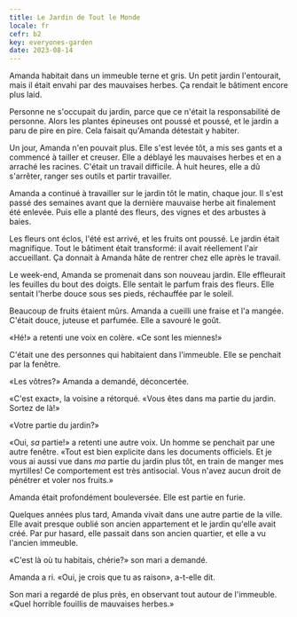 ```yaml
---
title: Le Jardin de Tout le Monde
locale: fr
cefr: b2
key: everyones-garden
date: 2023-08-14
---
```


Amanda habitait dans un immeuble terne et gris. Un petit jardin l'entourait, mais il était envahi par des mauvaises herbes. Ça rendait le bâtiment encore plus laid.

Personne ne s'occupait du jardin, parce que ce n'était la responsabilité de personne. Alors les plantes épineuses ont poussé et poussé, et le jardin a paru de pire en pire. Cela faisait qu'Amanda détestait y habiter.

Un jour, Amanda n'en pouvait plus. Elle s'est levée tôt, a mis ses gants et a commencé à tailler et creuser. Elle a déblayé les mauvaises herbes et en a arraché les racines. C'était un travail difficile. À huit heures, elle a dû s'arrêter, ranger ses outils et partir travailler.

Amanda a continué à travailler sur le jardin tôt le matin, chaque jour. Il s'est passé des semaines avant que la dernière mauvaise herbe ait finalement été enlevée. Puis elle a planté des fleurs, des vignes et des arbustes à baies.

Les fleurs ont éclos, l'été est arrivé, et les fruits ont poussé. Le jardin était magnifique. Tout le bâtiment était transformé: il avait réellement l'air accueillant. Ça donnait à Amanda hâte de rentrer chez elle après le travail.

Le week-end, Amanda se promenait dans son nouveau jardin. Elle effleurait les feuilles du bout des doigts. Elle sentait le parfum frais des fleurs. Elle sentait l'herbe douce sous ses pieds, réchauffée par le soleil.

Beaucoup de fruits étaient mûrs. Amanda a cueilli une fraise et l'a mangée. C'était douce, juteuse et parfumée. Elle a savouré le goût.

«Hé!» a retenti une voix en colère. «Ce sont les miennes!»

C'était une des personnes qui habitaient dans l'immeuble. Elle se penchait par la fenêtre.

«Les vôtres?» Amanda a demandé, déconcertée.

«C'est exact», la voisine a rétorqué. «Vous êtes dans ma partie du jardin. Sortez de là!»

«Votre partie du jardin?»

«Oui, *sa* partie!» a retenti une autre voix. Un homme se penchait par une autre fenêtre. «Tout est bien explicite dans les documents officiels. Et je vous ai aussi vue dans *ma* partie du jardin plus tôt, en train de manger mes myrtilles! Ce comportement est très antisocial. Vous n'avez aucun droit de pénétrer et voler nos fruits.»

Amanda était profondément bouleversée. Elle est partie en furie.

Quelques années plus tard, Amanda vivait dans une autre partie de la ville. Elle avait presque oublié son ancien appartement et le jardin qu'elle avait créé. Par pur hasard, elle passait dans son ancien quartier, et elle a vu l'ancien immeuble.

«C'est là où tu habitais, chérie?» son mari a demandé.

Amanda a ri. «Oui, je crois que tu as raison», a-t-elle dit.

Son mari a regardé de plus près, en observant tout autour de l'immeuble. «Quel horrible fouillis de mauvaises herbes.»